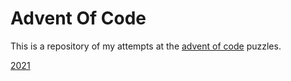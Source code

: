 # Advent Of Code

This is a repository of my attempts at the [advent of code](https://adventofcode.com/) puzzles.

[2021](./2021)
